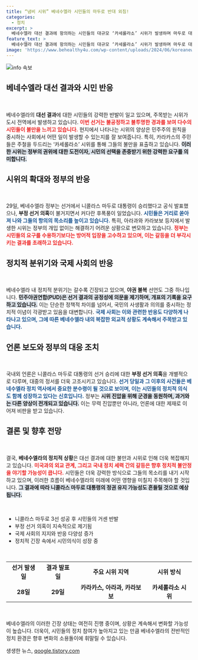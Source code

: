 ```yaml
---
title: “냄비 시위” 베네수엘라 시민들의 마두로 반대 외침!
categories:
  - 정치
excerpt: >
  베네수엘라 대선 결과에 항의하는 시민들의 대규모 ‘카세롤라소’ 시위가 발생하며 마두로 대통령의 재선에 대한 부정선거 의혹이 격화되고 있다. 야권은 재검표를 요구하며 저항을 예고하고, 정부는 강경 진압에 나서면서 상황은 더욱 긴박해지고 있다.
feature_text: >
  베네수엘라 대선 결과에 항의하는 시민들의 대규모 ‘카세롤라소’ 시위가 발생하며 마두로 대통령의 재선에 대한 부정선거 의혹이 격화되고 있다. 야권은 재검표를 요구하며 저항을 예고하고, 정부는 강경 진압에 나서면서 상황은 더욱 긴박해지고 있다.
image: 'https://www.behealthy4u.com/wp-content/uploads/2024/06/koreanews.jpg'
---
```


<p><img src="https://www.behealthy4u.com/wp-content/uploads/2024/06/koreanews.jpg" alt="info 속보" /></p>

<h2 data-ke-size="size26">베네수엘라 대선 결과와 시민 반응</h2>

<p data-ke-size="size16">&nbsp;</p> 

<p>베네수엘라의 <b>대선 결과</b>에 대한 시민들의 강력한 반발이 일고 있으며, 주목받는 시위가 도시 전역에서 발생하고 있습니다. <b><span style="color: #ee2323;">이번 선거는 불공정하고 불투명한 경과를 보여 다수의 시민들이 불만을 느끼고 있습니다.</span></b> 현지에서 나타나는 시위의 양상은 민주주의 원칙을 중시하는 사회에서 어떤 일이 발생할 수 있는지를 잘 보여줍니다. 특히, 카라카스의 주민들은 주철을 두드리는 ‘카세롤라소’ 시위를 통해 그들의 불만을 표출하고 있습니다. <b><span style="background-color: #21538527;">이러한 시위는 정부의 권위에 대한 도전이자, 시민의 선택을 존중받기 위한 강력한 요구를 의미합니다.</span></b> </p>

<h2 data-ke-size="size26">시위의 확대와 정부의 반응</h2>

<p data-ke-size="size16">&nbsp;</p>

<p>29일, 베네수엘라 정부는 선거에서 니콜라스 마두로 대통령이 승리했다고 공식 발표했으나, <b>부정 선거 의혹</b>이 불거지면서 커다란 후폭풍이 일었습니다. <b><span style="color: #1a5490;">시민들은 거리로 쏟아져 나와 그들의 항의의 목소리를 높이고 있습니다.</span></b> 특히, 아라과와 카라보보 등지에서 발생한 시위는 정부의 개입 없이는 해결하기 어려운 상황으로 변모하고 있습니다. <b><span style="color: #ee2323;">정부는 시민들의 요구를 수용하기보다는 방어적 입장을 고수하고 있으며, 이는 갈등을 더 부각시키는 결과를 초래하고 있습니다.</span></b> </p>

<h2 data-ke-size="size26">정치적 분위기와 국제 사회의 반응</h2>

<p data-ke-size="size16">&nbsp;</p>

<p>베네수엘라 내 정치적 분위기는 갈수록 긴장되고 있으며, <b>야권 불복</b> 선언도 그중 하나입니다. <b><span style="background-color: #21538527;">민주야권연합(PUD)은 선거 결과의 공정성에 의문을 제기하며, 개표의 기록을 요구하고 있습니다.</span></b> 이는 단순한 정책적 차이를 넘어서, 국민의 사생활과 의의를 중시하는 정치적 이념이 각광받고 있음을 대변합니다. <b><span style="color: #1a5490;">국제 사회는 이와 관련한 반응도 다양하게 나타나고 있으며, 그에 따른 베네수엘라 내의 복잡한 외교적 상황도 계속해서 주목받고 있습니다.</span></b> </p>

<h2 data-ke-size="size26">언론 보도와 정부의 대응 조치</h2>

<p data-ke-size="size16">&nbsp;</p>

<p>국내외 언론은 니콜라스 마두로 대통령의 선거 승리에 대한 <b>부정 선거 의혹</b>을 개별적으로 다루며, 대중의 정서를 더욱 고조시키고 있습니다. <b><span style="color: #1a5490;">선거 당일과 그 이후의 사건들은 베네수엘라 정치 역사에서 중요한 분수령이 될 것으로 보이며, 이는 시민들의 정치적 의식도 함께 성장하고 있다는 신호입니다.</span></b> 정부는 <b><span style="background-color: #21538527;">시위 진압을 위해 군경을 동원하며, 과거와는 다른 양상이 전개되고 있습니다.</span></b> 이는 무력 진압뿐만 아니라, 언론에 대한 제재로 이어져 비판을 받고 있습니다. </p>

<h2 data-ke-size="size26">결론 및 향후 전망</h2>

<p data-ke-size="size16">&nbsp;</p>

<p>결국, <b>베네수엘라의 정치적 상황</b>은 대선 결과에 대한 불만과 시위로 인해 더욱 복잡해지고 있습니다. <b><span style="color: #ee2323;">미국과의 외교 관계, 그리고 국내 정치 세력 간의 갈등은 향후 정치적 불안정을 야기할 가능성이 큽니다.</span></b> 시민들은 더욱 강력한 방식으로 그들의 목소리를 내기 시작하고 있으며, 이러한 흐름이 베네수엘라의 미래에 어떤 영향을 미칠지 주목해야 할 것입니다.  <b><span style="background-color: #21538527;">그 결과에 따라 니콜라스 마두로 대통령의 정권 유지 가능성도 흔들릴 것으로 예상됩니다.</span></b> </p>

<p data-ke-size="size16">&nbsp;</p> 

<ul>
  <li>니콜라스 마두로 3선 성공 후 시민들의 거센 반발</li>
  <li>부정 선거 의혹이 지속적으로 제기됨</li>
  <li>국제 사회의 지지와 반응 다양성 증가</li>
  <li>정치적 긴장 속에서 시민의식이 성장 중</li>
</ul>

<p data-ke-size="size16">&nbsp;</p>

<table style="width: 100%;">
  <tr>
    <td style="text-align: center; height: 17px;"><b>선거 발생일</b></td>
    <td style="text-align: center; height: 17px;"><b>결과 발표일</b></td>
    <td style="text-align: center; height: 17px;"><b>주요 시위 지역</b></td>
    <td style="text-align: center; height: 17px;"><b>시위 방식</b></td>
  </tr>
  <tr>
    <td style="text-align: center; height: 17px;"><b>28일</b></td>
    <td style="text-align: center; height: 17px;"><b>29일</b></td>
    <td style="text-align: center; height: 17px;"><b>카라카스, 아라과, 카라보보</b></td>
    <td style="text-align: center; height: 17px;"><b>카세롤라소 시위</b></td>
  </tr>
</table>

<p data-ke-size="size16">&nbsp;</p> 

<p>베네수엘라의 이러한 긴장 상태는 여전히 진행 중이며, 상황은 계속해서 변화할 가능성이 높습니다. 더욱이, 시민들의 정치 참여가 높아지고 있는 만큼 베네수엘라의 전반적인 정치 환경은 향후 변화의 소용돌이에 휘말릴 수 있습니다. </p>
생생한 뉴스, <a href="https://qoogle.tistory.com" rel="dofollow">qoogle.tistory.com</a>


